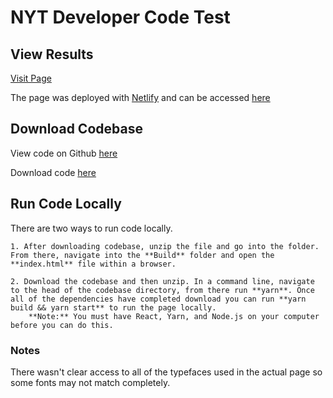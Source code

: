 # NYT Developer Code Test

## View Results

[Visit Page](https://zippy-puppy-be7b04.netlify.app/)

The page was deployed with [Netlify](https://app.netlify.com/teams/gabedeko/overview) and can be accessed [here](https://zippy-puppy-be7b04.netlify.app/)

## Download Codebase

View code on Github [here](https://github.com/gabedeko/nyt_dev_test)

Download code [here](https://drive.google.com/file/d/1nkyyJqB21n47dhR1AdI3A-LrL-Ogs1Oj/view?usp=sharing)

## Run Code Locally

There are two ways to run code locally.

    1. After downloading codebase, unzip the file and go into the folder. From there, navigate into the **Build** folder and open the **index.html** file within a browser.

    2. Download the codebase and then unzip. In a command line, navigate to the head of the codebase directory, from there run **yarn**. Once all of the dependencies have completed download you can run **yarn build && yarn start** to run the page locally.
        **Note:** You must have React, Yarn, and Node.js on your computer before you can do this.

### Notes

There wasn't clear access to all of the typefaces used in the actual page so some fonts may not match completely.
